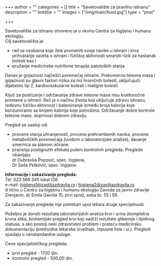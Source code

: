 +++
author = ""
categories = []
title = "Savetovalište za pravilnu ishranu"
description = ""
linktitle = ""
images = ["/img/main/food.jpg"]
type = "post"

+++

Savetovalište za ishranu otvoreno je u okviru  Centra za higijenu i humanu ekologiju.  
Cilj savetovališta je:
* rad sa osobama koje žele promeniti svoje navike u ishrani i kroz prihvatanje saveta o ishrani i fizičkoj aktivnosti smanjiti rizik za nastanak bolesti kao i
* pružanje medicinske nutritivne terapije patoloških stanja.  

Danas je gojaznost najčešći poremećaj ishrane. Prekomerna telesna masa i gojaznost su glavni faktori rizika za niz hroničnih bolesti, uključujući dijabetes tip 2, kardiovaskularne bolesti i maligne bolesti.  

Ključ za postizanje i održavanje zdrave telesne mase nisu kratkoročne promene u ishrani. Reč je o načinu života koji uključuje zdravu ishranu, redovnu fizičku aktivnost i balansiranje između broja kalorija koje konzumiramo sa brojem kalorija koje  potrošimo. Održavanje dobre kontrole telesne mase,  doprinosi dobrom zdravlju.  

Pregled se sastoji od:
* procene stanja uhranjenosti, procene prehrambenih navika, procene metaboličkih poremećaja (uvidom u laboratorijske analize), davanje smernica  sa planom ishrane. 
* praćenja postignutih efekata putem kontrolnih pregleda.
Preglede obavljaju:  
dr Dubravka Popović, spec. higijene,  
Dr Saša Petković, spec. higijene  

**Informacije i zakazivanje pregleda:**  
Tel: 023 566 345 lokal 126  
e-mail: higijena1@zastitazdravlja.rs i higijena2@zastitazdravlja.rs  
ili lično u Centru za higijenu i humanu ekologiju Zavoda za javno zdravlje Zrenjanin, dr Emila Gavrila 15, prvi sprat, soba br. 55 i 56.  

Za zakazivanje pregleda nije potreban uput lekara druge specijalnosti.  

Poželjno je doneti rezultate laboratorijskih analiza krvi i urina (kompletna krvna slika, biohemijski pregled krvi koji sadrži rezultate glikemije i lipidnog statusa, a ako postoji neki zdravstveni problem i prateću medicinsku dokumentaciju (prethodne lekarske izveštaje, otpusne liste i sl.). Pregledi spadaju u vanstandardne usluge.  

Cene specijalističkog pregleda: 
* prvi pregled - 1700 din.
* kontrolni pregled  - 500,00 din.